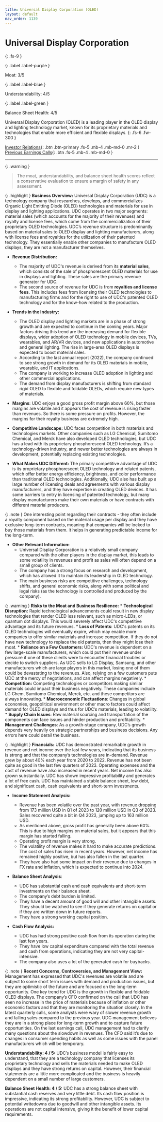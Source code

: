```yaml
---
title: Universal Display Corporation (OLED)
layout: default
nav_order: 1139
---
```


# Universal Display Corporation
{: .fs-9 }

{: .label .label-purple }

Moat: 3/5

{: .label .label-blue }

Understandability: 4/5

{: .label .label-green }

Balance Sheet Health: 4/5

Universal Display Corporation (OLED) is a leading player in the OLED display and lighting technology market, known for its proprietary materials and technologies that enable more efficient and flexible displays.
{: .fs-6 .fw-300 }

[Investor Relations](https://www.google.com/search?q=OLED+investor+relations){: .btn .btn-primary .fs-5 .mb-4 .mb-md-0 .mr-2 }
[Previous Earnings Calls](https://discountingcashflows.com/company/OLED/transcripts/){: .btn .fs-5 .mb-4 .mb-md-0 }

---

{: .warning }
>The moat, understandability, and balance sheet health scores reflect a conservative evaluation to ensure a margin of safety in any assessment.



{: .highlight }
**Business Overview:** Universal Display Corporation (UDC) is a technology company that researches, develops, and commercializes Organic Light Emitting Diode (OLED) technologies and materials for use in display and lighting applications. UDC operates in two major segments: material sales (which accounts for the majority of their revenues) and royalty and license fees, which come from the commercialization of their proprietary OLED technologies. UDC’s revenue structure is predominantly based on material sales to OLED display and lighting manufacturers, along with license fees and royalties for the utilization of their patented technology. They essentially enable other companies to manufacture OLED displays, they are not a manufacturer themselves.

*   **Revenue Distribution:** 
    *   The majority of UDC's revenue is derived from its **material sales**, which consists of the sale of phosphorescent OLED materials for use in displays and lighting. These sales are the primary revenue generator for UDC. 
    *   The second source of revenue for UDC is from **royalties and license fees**. This includes fees from licensing their OLED technologies to manufacturing firms and for the right to use of UDC's patented OLED technology and for the know-how related to the production.

*   **Trends in the Industry:**
    *   The OLED display and lighting markets are in a phase of strong growth and are expected to continue in the coming years. Major factors driving this trend are the increasing demand for flexible displays, wider adoption of OLED technology in mobile devices, TVs, wearables, and AR/VR devices, and new applications in automotive and general lighting. The rise in large-area OLED displays is expected to boost material sales.
    *   According to the last annual report (2022), the company continued to see strong growth in demand for its OLED materials in mobile, wearable, and IT applications.
    *   The company is working to increase OLED adoption in lighting and other commercial applications.
    *   The demand from display manufacturers is shifting from standard rigid OLED to flexible and foldable OLEDs, which require new types of materials.

*   **Margins:** UDC enjoys a good gross profit margin above 60%, but those margins are volatile and it appears the cost of revenue is rising faster than revenues. So there is some pressure on profits. However, the margins for their royalty business are extremely high.

*   **Competitive Landscape:** UDC faces competition in both materials and technologies markets. Other companies such as LG Chemical, Sumitomo Chemical, and Merck have also developed OLED technologies, but UDC has a lead with its proprietary phosphorescent OLED technology. It’s a technology-driven industry, and newer better technologies are always in development, potentially replacing existing technologies.

*   **What Makes UDC Different:** The primary competitive advantage of UDC is its proprietary phosphorescent OLED technology and related patents, which offer better energy efficiency, brightness, and color performance than traditional OLED technologies. Additionally, UDC also has built up a large number of licensing deals and agreements with various display manufacturers, and they have expertise in creating OLED devices. It has some barriers to entry in licensing of patented technology, but many display manufacturers make their own materials or have contracts with different material producers.

{: .note }
One interesting point regarding their contracts - they often include a royalty component based on the material usage per display and they have exclusive long-term contracts, meaning that companies will be locked to buy those materials from them. It helps in generating predictable income for the long-term.

*   **Other Relevant Information:** 
    *   Universal Display Corporation is a relatively small company compared with the other players in the display market, this leads to some volatility in revenues and profit as sales will often depend on a small group of clients.
    *   The company has a strong focus on research and development, which has allowed it to maintain its leadership in OLED technology.
    *   The main business risks are competitive challenges, technology shifts, and general economic risks, along with some political and legal risks (as the technology is controlled and produced by the company).

{: .warning }
**Risks to the Moat and Business Resilience:**
    *   **Technological Disruption:** Rapid technological advancements could result in new display technologies that render OLED less relevant, such as micro-LEDs, or quantum dot displays. This would severely affect UDC's competitive advantage and its future revenues.
    *   **Loss of Patents:** UDC's patents on its OLED technologies will eventually expire, which may enable more companies to offer similar materials and increase competition. If they do not have new technology to replace the old patents, then they might lose their moat.
    *   **Reliance on a Few Customers:**  UDC's revenue is dependent on a few large-scale manufacturers, which could put their revenue under pressure if one of these clients were to encounter financial troubles or decide to switch suppliers. As UDC sells to LG Display, Samsung, and other manufacturers which are large players in this market, losing one of them could be devastating to the revenues. Also, relying on a few customers puts UDC at the mercy of negotiations, and can affect margins negatively.
    *   **Competition:** Competing technologies or competitors making similar materials could impact their business negatively. These companies include LG Chem, Sumitomo Chemical, Merck, etc. and these competitors are always innovating.
    *   **Macroeconomic Fluctuations**: Changes in global economies, geopolitical environment or other macro factors could affect demand for OLED displays and thus for UDC’s materials, leading to volatility.
    *   **Supply Chain Issues**: Raw material sourcing and transportation of the components can face issues and hinder production and profitability.
    *   **Management Challenges**: As a growth-stage company, UDC’s growth depends very heavily on strategic partnerships and business decisions. Any errors here could derail the business.

{: .highlight }
**Financials:** UDC has demonstrated remarkable growth in revenue and net income over the last few years, indicating that its business is strong and that the company’s technologies are in-demand. Revenue grew by about 40% each year from 2020 to 2022. Revenue has not been quite as good in the last few quarters of 2023. Operating expenses and the cost of revenue have also increased in recent years. Net income has also grown substantially. UDC has shown impressive profitability and generates a lot of free cash. UDC has maintained a stable balance sheet, low debt, and significant cash, cash equivalents and short-term investments.

*   **Income Statement Analysis:** 
    *   Revenue has been volatile over the past year, with revenue dropping from 173 million USD in Q1 of 2023 to 120 million USD in Q3 of 2023. Sales recovered quite a bit in Q4 2023, jumping up to 163 million USD.
    *   As mentioned above, gross profit has generally been above 60%. This is due to high margins on material sales, but it appears that this margin has started falling. 
    *   Operating profit margin is very strong.
    *   The volatility of revenue makes it hard to make accurate predictions. The cost of sales has risen in recent years. However, net income has remained highly positive, but has also fallen in the last quarter.
    *   They have also had some impact on their revenue due to changes in FX rate and inflation, which is expected to continue into 2024.

*  **Balance Sheet Analysis**:
   *   UDC has substantial cash and cash equivalents and short-term investments on their balance sheet.
   *  The company’s debt burden is limited.
    *  They have a decent amount of good will and other intangible assets. They should be watched to see if they generate returns on capital or if they are written down in future reports.
    *   They have a strong working capital position.

*   **Cash Flow Analysis:**
    *  UDC has had strong positive cash flow from its operation during the last few years.
    *   They have low capital expenditure compared with the total revenue and cash from operations, indicating they are not very capital-intensive.
    *   The company also uses a lot of the generated cash for buybacks.

{: .note }
**Recent Concerns, Controversies, and Management View:** Management has expressed that UDC's revenues are volatile and are subject to some short term issues with demand and production issues, but they are optimistic of the future and are focused on the long-term opportunity. One key trend for UDC is the growth in flexible and foldable OLED displays. The company’s CFO confirmed on the call that UDC has seen no increase in the price of materials because of inflation or other economic factors and that they are monitoring the situation closely. In the latest quarterly calls, some analysts were wary of slower revenue growth and falling sales compared to the previous year. UDC management believes they are in a strong place for long-term growth and to capture future opportunities. On the last earnings call, UDC management had to clarify many questions about the slowdown in revenues. The CFO said it’s due to changes in consumer spending habits as well as some issues with the panel manufacturers which will be temporary.

 **Understandability: 4 / 5:** UDC’s business model is fairly easy to understand, that they are a technology company that licenses its proprietary technology and sells the materials needed to make OLED displays and they have strong returns on capital. However, their financial statements are a little more complicated and the business is heavily dependent on a small number of large customers.
  
**Balance Sheet Health: 4 / 5:** UDC has a strong balance sheet with substantial cash reserves and very little debt. Its cash flow position is impressive, indicating its strong profitability. However, UDC is subject to potential writedowns due to goodwill and other intangible assets. Its operations are not capital intensive, giving it the benefit of lower capital requirements.